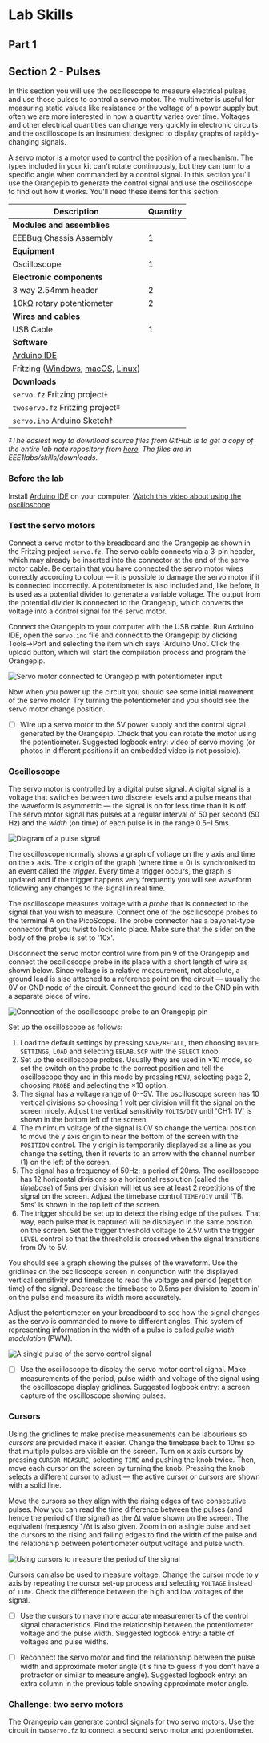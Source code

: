 # Lab Skills
## Part 1
## Section 2 - Pulses

In this section you will use the oscilloscope to measure electrical pulses, and use those pulses to control a servo motor. The multimeter is useful for measuring static values like resistance or the voltage of a power supply but often we are more interested in how a quantity varies over time.
Voltages and other electrical quantities can change very quickly in electronic circuits and the oscilloscope is an instrument designed to display graphs of rapidly-changing signals.

A servo motor is a motor used to control the position of a mechanism.
The types included in your kit can't rotate continuously, but they can turn to a specific angle when commanded by a control signal.
In this section you'll use the Orangepip to generate the control signal and use the oscilloscope to find out how it works.
You'll need these items for this section:

| Description | Quantity | 
| -------- | ----------- |
| **Modules and assemblies** |
| EEEBug Chassis Assembly | 1 |
| **Equipment** |
| Oscilloscope | 1 |
| **Electronic components** |
| 3 way 2.54mm header | 2 |
| 10kΩ rotary potentiometer | 2 |
| **Wires and cables** |
| USB Cable | 1 |
| **Software** |
| [Arduino IDE](https://www.arduino.cc/en/software) |
| Fritzing ([Windows](https://imperiallondon-my.sharepoint.com/:u:/g/personal/estott_ic_ac_uk/EYMSuKU6nKdAtQDBqZ-yAmMBWbiFopQst7zYHCAp1rQMTA?e=rfrjEL), [macOS](https://imperiallondon-my.sharepoint.com/:u:/g/personal/estott_ic_ac_uk/EWyf1x87xQ9Hp-aI3YnMoEkBMoU5QXcG53RMPQRNkjm4cw?e=ZKbIkh), [Linux](https://imperiallondon-my.sharepoint.com/:u:/g/personal/estott_ic_ac_uk/EacyJjYan05PuMJQt34p5RQBWNtDkKRTS75Gl9E8ZVk-rw?e=Bm9uFJ))|
| **Downloads** |
| `servo.fz` Fritzing project‡ |
| `twoservo.fz` Fritzing project‡ |
| `servo.ino` Arduino Sketch‡ |

*‡The easiest way to download source files from GitHub is to get a copy of the entire lab note repository from [here](https://github.com/edstott/EEE1labs/archive/refs/heads/main.zip). The files are in EEE1labs/skills/downloads.*

### Before the lab
Install [Arduino IDE](https://www.arduino.cc/en/software) on your computer.
[Watch this video about using the oscilloscope](https://imperial.cloud.panopto.eu/Panopto/Pages/Viewer.aspx?id=9507f2f9-77a8-4b19-80d2-aada00cc383d)
	
### Test the servo motors
	
Connect a servo motor to the breadboard and the Orangepip as shown in the Fritzing project `servo.fz`.
The servo cable connects via a 3-pin header, which may already be inserted into the connector at the end of the servo motor cable.
Be certain that you have connected the servo motor wires correctly according to colour — it is possible to damage the servo motor if it is connected incorrectly.
A potentiometer is also included and, like before, it is used as a potential divider to generate a variable voltage.
The output from the potential divider is connected to the Orangepip, which converts the voltage into a control signal for the servo motor.
		
Connect the Orangepip to your computer with the USB cable.
Run Arduino IDE, open the `servo.ino` file and connect to the Orangepip by clicking Tools→Port and selecting the item which says `Arduino Uno'.
Click the upload button, which will start the compilation process and program the Orangepip.
		
![Servo motor connected to Orangepip with potentiometer input](graphics/servo-photo.jpg)
		
Now when you power up the circuit you should see some initial movement of the servo motor.
Try turning the potentiometer and you should see the servo motor change position.
	
- [ ]	Wire up a servo motor to the 5V power supply and the control signal generated by the Orangepip. Check that you can rotate the motor using the potentiometer. Suggested logbook entry: video of servo moving (or photos in different positions if an embedded video is not possible).
	
### Oscilloscope
	
The servo motor is controlled by a digital pulse signal.
A digital signal is a voltage that switches between two discrete levels and a pulse means that the waveform is asymmetric — the signal is on for less time than it is off.
The servo motor signal has pulses at a regular interval of 50 per second (50 Hz) and the *width* (on time) of each pulse is in the range 0.5–1.5ms.
		
![Diagram of a pulse signal](graphics/pulse.png)
	
The oscilloscope normally shows a graph of voltage on the y axis and time on the x axis.
The x origin of the graph (where time = 0) is synchronised to an event called the *trigger*.
Every time a trigger occurs, the graph is updated and if the trigger happens very frequently you will see waveform following any changes to the signal in real time.
		
The oscilloscope measures voltage with a *probe* that is connected to the signal that you wish to measure.
Connect one of the oscilloscope probes to the terminal A on the PicoScope.
The probe connector has a bayonet-type connector that you twist to lock into place. 
Make sure that the slider on the body of the probe is set to '10x'.
		
Disconnect the servo motor control wire from pin 9 of the Orangepip and connect the oscilloscope probe in its place with a short length of wire as shown below.
Since voltage is a relative measurement, not absolute, a ground lead is also attached to a reference point on the circuit — usually the 0V or GND node of the circuit.
Connect the ground lead to the GND pin with a separate piece of wire.
		
![Connection of the oscilloscope probe to an Orangepip pin](graphics/orange-probe.jpg)

Set up the oscilloscope as follows:
1. Load the default settings by pressing `SAVE/RECALL`, then choosing `DEVICE SETTINGS`, `LOAD` and selecting `EELAB.SCP` with the `SELECT` knob.
2. Set up the oscilloscope probes. Usually they are used in ×10 mode, so set the switch on the probe to the correct position and tell the oscilloscope they are in this mode by pressing `MENU`, selecting page 2, choosing `PROBE` and selecting the ×10 option.
3. The signal has a voltage range of 0--5V. The oscilloscope screen has 10 vertical divisions so choosing 1 volt per division will fit the signal on the screen nicely. Adjust the vertical sensitivity `VOLTS/DIV` until 'CH1: 1V` is shown in the bottom left of the screen.
4. The minimum voltage of the signal is 0V so change the vertical position to move the y axis origin to near the bottom of the screen with the `POSITION` control. The y origin is temporarily displayed as a line as you change the setting, then it reverts to an arrow with the channel number (1) on the left of the screen.
5. The signal has a frequency of 50Hz: a period of 20ms. The oscilloscope has 12 horizontal divisions so a horizontal resolution (called the *timebase*) of 5ms per division will let us see at least 2 repetitions of the signal on the screen. Adjust the timebase control `TIME/DIV` until 'TB: 5ms' is shown in the top left of the screen.
6. The trigger should be set up to detect the rising edge of the pulses. That way, each pulse that is captured will be displayed in the same position on the screen. Set the trigger threshold voltage to 2.5V with the trigger `LEVEL` control so that the threshold is crossed when the signal transitions from 0V to 5V.

You should see a graph showing the pulses of the waveform.
Use the gridlines on the oscilloscope screen in conjunction with the displayed vertical sensitivity and timebase to read the voltage and period (repetition time) of the signal.
Decrease the timebase to 0.5ms per division to `zoom in' on the pulse and measure its width more accurately. 

Adjust the potentiometer on your breadboard to see how the signal changes as the servo is commanded to move to different angles.
This system of representing information in the width of a pulse is called *pulse width modulation* (PWM).
		
![A single pulse of the servo control signal](graphics/pulse-zoom.PNG)
	    	
- [ ]	Use the oscilloscope to display the servo motor control signal. Make measurements of the period, pulse width and voltage of the signal using the oscilloscope display gridlines. Suggested logbook entry: a screen capture of the oscilloscope showing pulses.
	
### Cursors
	
Using the gridlines to make precise measurements can be labourious so *cursors* are provided make it easier.
Change the timebase back to 10ms so that multiple pulses are visible on the screen.
Turn on x axis cursors by pressing `CURSOR MEASURE`, selecting `TIME` and pushing the knob twice.
Then, move each cursor on the screen by turning the knob. Pressing the knob selects a different cursor to adjust — the active cursor or cursors are shown with a solid line.

Move the cursors so they align with the rising edges of two consecutive pulses.
Now you can read the time difference between the pulses (and hence the period of the signal) as the Δt value shown on the screen. The equivalent frequency 1/Δt is also given. Zoom in on a single pulse and set the cursors to the rising and falling edges to find the width of the pulse and the relationship between potentiometer output voltage and pulse width.

![Using cursors to measure the period of the signal](graphics/cursor.PNG)

Cursors can also be used to measure voltage.
Change the cursor mode to y axis by repeating the cursor set-up process and selecting `VOLTAGE` instead of `TIME`.
Check the difference between the high and low voltages of the signal.

- [ ]	Use the cursors to make more accurate measurements of the control signal characteristics. Find the relationship between the potentiometer voltage and the pulse width. Suggested logbook entry: a table of voltages and pulse widths.

- [ ] Reconnect the servo motor and find the relationship between the pulse width and approximate motor angle (it's fine to guess if you don't have a protractor or similar to measure angle). Suggested logbook entry: an extra column in the previous table showing approximate motor angle.
		
### Challenge: two servo motors
The Orangepip can generate control signals for two servo motors. Use the circuit in `twoservo.fz` to connect a second servo motor and potentiometer.
